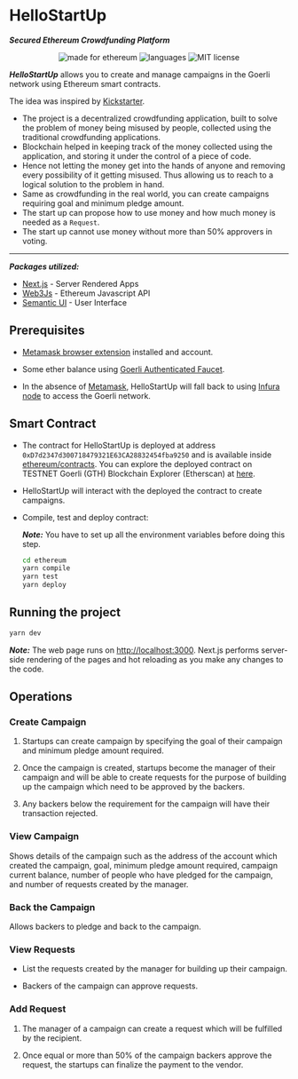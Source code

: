 # HelloStartUp

***Secured Ethereum Crowdfunding Platform***

<p align="center">
  <img alt="made for ethereum" src="https://img.shields.io/badge/made_for-ethereum-771ea5.svg">
  <img alt="languages" src="https://img.shields.io/github/languages/count/minhtran241/hellostartup">
  <img alt="MIT license" src="https://img.shields.io/badge/license-MIT-blue.svg">
</p>

***HelloStartUp*** allows you to create and manage campaigns in the Goerli network using Ethereum smart contracts.

The idea was inspired by [Kickstarter](https://www.kickstarter.com).

* The project is a decentralized crowdfunding application, built to solve the problem of money being misused by people, collected using the traditional crowdfunding applications.
* Blockchain helped in keeping track of the money collected using the application, and storing it under the control of a piece of code.
* Hence not letting the money get into the hands of anyone and removing every possibility of it getting misused. Thus allowing us to reach to a logical solution to the problem in hand.
* Same as crowdfunding in the real world, you can create campaigns requiring goal and minimum pledge amount.
* The start up can propose how to use money and how much money is needed as a `Request`.
* The start up cannot use money without more than 50% approvers in voting.

---

***Packages utilized:***

* [Next.js](https://nextjs.org/) - Server Rendered Apps
* [Web3Js](https://web3js.readthedocs.io/en/1.0/) - Ethereum Javascript API
* [Semantic UI](https://react.semantic-ui.com/) - User Interface

<!-- ![Ethereum Campaigns Project](https://i.imgur.com/ZJnIbFN.gif) -->

## Prerequisites

* [Metamask browser extension](https://metamask.io/) installed and account.

* Some ether balance using [Goerli Authenticated Faucet](https://goerlifaucet.com).

* In the absence of [Metamask]((https://metamask.io/)), HelloStartUp will fall back to using [Infura node](https://infura.io/) to access the Goerli network.

## Smart Contract

* The contract for HelloStartUp is deployed at address `0xD7d2347d300718479321E63CA28832454fba9250` and is available inside [ethereum/contracts](https://github.com/minhtran241/HelloStartUp/tree/main/ethereum/contracts). You can explore the deployed contract on TESTNET Goerli (GTH) Blockchain Explorer (Etherscan) at [here](https://goerli.etherscan.io/address/0xD7d2347d300718479321E63CA28832454fba9250).

* HelloStartUp will interact with the deployed the contract to create campaigns.

* Compile, test and deploy contract:

    ***Note:*** You have to set up all the environment variables before doing this step.

    ```sh
    cd ethereum
    yarn compile
    yarn test
    yarn deploy
    ```

## Running the project

```sh
yarn dev
```

***Note:*** The web page runs on <http://localhost:3000>. Next.js performs server-side rendering of the pages and hot reloading as you make any changes to the code.

## Operations

### Create Campaign

1. Startups can create campaign by specifying the goal of their campaign and minimum pledge amount required.

2. Once the campaign is created, startups become the manager of their campaign and will be able to create requests for the purpose of building up the campaign which need to be approved by the backers.

3. Any backers below the requirement for the campaign will have their transaction rejected.

### View Campaign

Shows details of the campaign such as the address of the account which created the campaign, goal, minimum pledge amount required, campaign current balance, number of people who have pledged for the campaign, and number of requests created by the manager.

### Back the Campaign

Allows backers to pledge and back to the campaign.

### View Requests

* List the requests created by the manager for building up their campaign.

* Backers of the campaign can approve requests.

### Add Request

1. The manager of a campaign can create a request which will be fulfilled by the recipient.

2. Once equal or more than 50% of the campaign backers approve the request, the startups can finalize the payment to the vendor.
